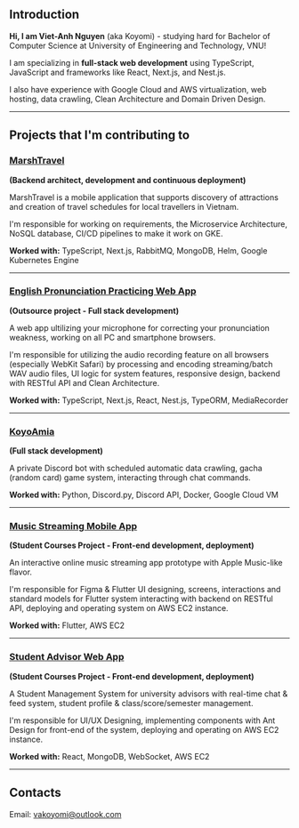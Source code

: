 ## Introduction

**Hi, I am Viet-Anh Nguyen** (aka Koyomi) - studying hard for Bachelor of Computer Science at University of Engineering and Technology, VNU!

I am specializing in **full-stack web development** using TypeScript, JavaScript and frameworks like React, Next.js, and Nest.js. 

I also have experience with Google Cloud and AWS virtualization, web hosting, data crawling, Clean Architecture and Domain Driven Design.

---

## Projects that I'm contributing to

### [MarshTravel](https://github.com/MarshTravel/ProjectMarshTravel-BE)

**(Backend architect, development and continuous deployment)**

MarshTravel is a mobile application that supports discovery of attractions and creation of travel schedules for local travellers in Vietnam.

I'm responsible for working on requirements, the Microservice Architecture, NoSQL database, CI/CD pipelines to make it work on GKE.

**Worked with:** TypeScript, Next.js, RabbitMQ, MongoDB, Helm, Google Kubernetes Engine

___
### [English Pronunciation Practicing Web App](http://www.koyo.moe)

**(Outsource project - Full stack development)**

A web app ultilizing your microphone for correcting your pronunciation weakness, working on all PC and smartphone browsers. 

I'm responsible for utilizing the audio recording feature on all browsers (especially WebKit Safari) by processing and encoding streaming/batch WAV audio files, UI logic for system features, responsive design, backend with RESTful API and Clean Architecture.

**Worked with:** TypeScript, Next.js, React, Nest.js, TypeORM, MediaRecorder

___

### [KoyoAmia](https://discord.gg/EETnYhph)

**(Full stack development)**

A private Discord bot with scheduled automatic data crawling, gacha (random card) game system, interacting through chat commands.

**Worked with:** Python, Discord.py, Discord API, Docker, Google Cloud VM

___

### [Music Streaming Mobile App](http://github.com/miaht94/Apple-Music) 

**(Student Courses Project - Front-end development, deployment)**

An interactive online music streaming app prototype with Apple Music-like flavor.

I'm responsible for Figma & Flutter UI designing, screens, interactions and standard models for Flutter system interacting with backend on RESTful API, deploying and operating system on AWS EC2 instance.

**Worked with:** Flutter, AWS EC2

___


### [Student Advisor Web App](http://github.com/miaht94/Student-Management) 

**(Student Courses Project - Front-end development, deployment)**

A Student Management System for university advisors with real-time chat & feed system, student profile & class/score/semester management.

I'm responsible for UI/UX Designing, implementing components with Ant Design for front-end of the system, deploying and operating on AWS EC2 instance. 

**Worked with:** React, MongoDB, WebSocket, AWS EC2

---

## Contacts

Email: vakoyomi@outlook.com

